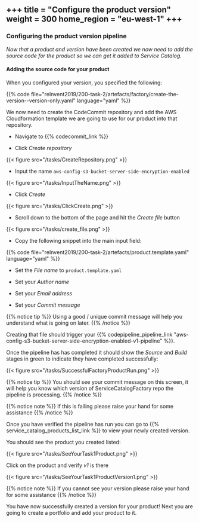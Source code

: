 +++
title = "Configure the product version"
weight = 300
home_region = "eu-west-1"
+++
---

### Configuring the product version pipeline

_Now that a product and version have been created we now need to add the source code for the product so we can get it
added to Service Catalog._


#### Adding the source code for your product
When you configured your version, you specified the following: 

 {{% code file="reInvent2019/200-task-2/artefacts/factory/create-the-version--version-only.yaml" language="yaml" %}}

We now need to create the CodeCommit repository and add the AWS Cloudformation template we are going to use for our
product into that repository.

- Navigate to {{% codecommit_link %}}

- Click *Create repository*

{{< figure src="/tasks/CreateRepository.png" >}}


- Input the name `aws-config-s3-bucket-server-side-encryption-enabled`

{{< figure src="/tasks/InputTheName.png" >}}

- Click *Create*

{{< figure src="/tasks/ClickCreate.png" >}}

- Scroll down to the bottom of the page and hit the *Create file* button

{{< figure src="/tasks/create_file.png" >}}

- Copy the following snippet into the main input field:

 {{% code 
    file="reInvent2019/200-task-2/artefacts/product.template.yaml" 
    language="yaml" 
 %}}

- Set the *File name* to `product.template.yaml`

- Set your *Author name*
- Set your *Email address*
- Set your *Commit message*

{{% notice tip %}}
Using a good / unique commit message will help you understand what is going on later.
{{% /notice %}}

Creating that file should trigger your 
{{% codepipeline_pipeline_link "aws-config-s3-bucket-server-side-encryption-enabled-v1-pipeline" %}}.  

Once the pipeline has has completed it should show the *Source* and *Build* stages in green to indicate they have 
completed successfully:

{{< figure src="/tasks/SuccessfulFactoryProductRun.png" >}}

{{% notice tip %}}
You should see your commit message on this screen, it will help you know which version of ServiceCatalogFactory repo the 
pipeline is processing.
{{% /notice %}}

{{% notice note %}}
If this is failing please raise your hand for some assistance
{{% /notice %}}

Once you have verified the pipeline has run you can go to {{% service_catalog_products_list_link %}} to view your newly
created version.

You should see the product you created listed:

{{< figure src="/tasks/SeeYourTask1Product.png" >}}

Click on the product and verify *v1* is there

{{< figure src="/tasks/SeeYourTask1ProductVersion1.png" >}}

{{% notice note %}}
If you cannot see your version please raise your hand for some assistance
{{% /notice %}}

You have now successfully created a version for your product!  Next you are going to create a portfolio and add your
product to it.
